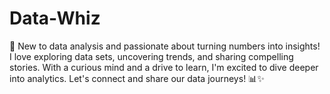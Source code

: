 # Data-Whiz
🌟 New to data analysis and passionate about turning numbers into insights! I love exploring data sets, uncovering trends, and sharing compelling stories. With a curious mind and a drive to learn, I'm excited to dive deeper into analytics. Let's connect and share our data journeys! 📊✨
